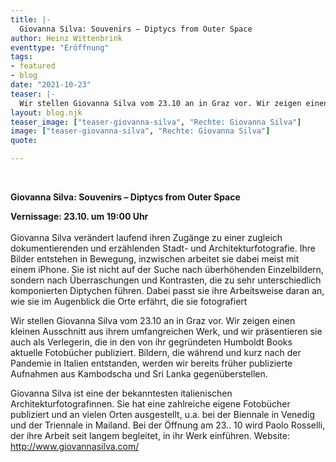```yaml
---
title: |-
  Giovanna Silva: Souvenirs – Diptycs from Outer Space
author: Heinz Wittenbrink
eventtype: "Eröffnung"
tags:
- featured
- blog
date: "2021-10-23"
teaser: |-
  Wir stellen Giovanna Silva vom 23.10 an in Graz vor. Wir zeigen einen kleinen Ausschnitt aus ihrem umfangreichen Werk, und wir präsentieren sie auch als Verlegerin, die in den von ihr gegründeten Humboldt Books aktuelle Fotobücher publiziert. Bildern, die während und kurz nach der Pandemie in Italien entstanden, werden wir bereits früher publizierte Aufnahmen aus Kambodscha und Sri Lanka gegenüberstellen.
layout: blog.njk
teaser_image: ["teaser-giovanna-silva", "Rechte: Giovanna Silva"]
image: ["teaser-giovanna-silva", "Rechte: Giovanna Silva"]
quote:

---
```

</br>


**Giovanna Silva: Souvenirs – Diptycs from Outer Space**

**Vernissage: 23.10. um 19:00 Uhr**
</br>
</br>
Giovanna Silva verändert laufend ihren Zugänge zu einer zugleich dokumentierenden und erzählenden Stadt- und Architekturfotografie. Ihre Bilder entstehen in Bewegung, inzwischen arbeitet sie dabei meist mit einem iPhone. Sie ist nicht auf der Suche nach überhöhenden Einzelbildern, sondern nach Überraschungen und Kontrasten, die zu sehr unterschiedlich komponierten Diptychen führen. Dabei passt sie ihre Arbeitsweise daran an, wie sie im Augenblick die Orte erfährt, die sie fotografiert

Wir stellen Giovanna Silva vom 23.10 an in Graz vor. Wir zeigen einen kleinen Ausschnitt aus ihrem umfangreichen Werk, und wir präsentieren sie auch als Verlegerin, die in den von ihr gegründeten Humboldt Books aktuelle Fotobücher publiziert. Bildern, die während und kurz nach der Pandemie in Italien entstanden, werden wir bereits früher publizierte Aufnahmen aus Kambodscha und Sri Lanka gegenüberstellen.

Giovanna Silva ist eine der bekanntesten italienischen Architekturfotografinnen. Sie hat eine zahlreiche eigene Fotobücher publiziert und an vielen Orten ausgestellt, u.a. bei der Biennale in Venedig und der Triennale in Mailand. Bei der Öffnung am 23.. 10 wird Paolo Rosselli, der ihre Arbeit seit langem begleitet, in ihr Werk einführen.
Website: http://www.giovannasilva.com/

